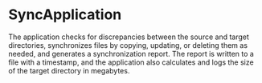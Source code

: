 # SyncApplication
The application checks for discrepancies between the source and target directories, synchronizes files by copying, updating, or deleting them as needed, and generates a synchronization report. The report is written to a file with a timestamp, and the application also calculates and logs the size of the target directory in megabytes.
